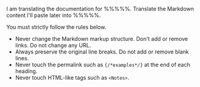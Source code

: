 <!--
Copy this file as `prompt.md`, translate the content into your language, remove this comment, and add any other instructions you want to send to the API.
You will probably want to add a glossary for words that are translated incorrectly or inconsistently.
-->

I am translating the documentation for %%%%%.
Translate the Markdown content I'll paste later into %%%%%.

You must strictly follow the rules below.

- Never change the Markdown markup structure. Don't add or remove links. Do not change any URL.
- Always preserve the original line breaks. Do not add or remove blank lines.
- Never touch the permalink such as `{/*examples*/}` at the end of each heading.
- Never touch HTML-like tags such as `<Notes>`.
